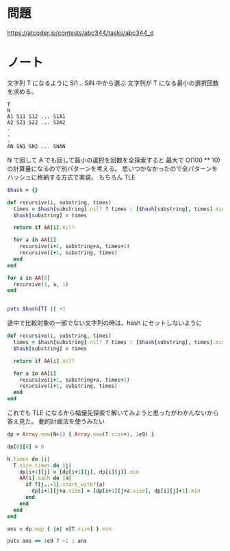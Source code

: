 # 問題

https://atcoder.jp/contests/abc344/tasks/abc344_d

# ノート

文字列 T になるように Si1 .. SiN 中から選ぶ
文字列が T になる最小の選択回数を求める。

```
T
N
A1 S11 S12 ... S1A1
A2 S21 S22 ... S2A2
.
.
.
AN SN1 SN2 ... SNAN
```

N で回して A でも回して最小の選択を回数を全探索すると 最大で O(100 \*\* 10) の計算量になるので別パターンを考える。
思いつかなかったので全パターンをハッシュに格納する方式で実装。
もちろん TLE

```ruby
$hash = {}

def recursive(i, substring, times)
  times = $hash[substring].nil? ? times : [$hash[substring], times].min
  $hash[substring] = times

  return if AA[i].nil?

  for a in AA[i]
    recursive(i+1, substring+a, times+1)
    recursive(i+1, substring, times)
  end
end

for a in AA[0]
  recursive(1, a, 1)
end


puts $hash[T] || -1
```

途中で比較対象の一部でない文字列の時は、hash にセットしないように

```ruby
def recursive(i, substring, times)
  times = $hash[substring].nil? ? times : [$hash[substring], times].min
  $hash[substring] = times

  return if AA[i].nil?

  for a in AA[i]
    recursive(i+1, substring+a, times+1)
    recursive(i+1, substring, times)
  end
end
```

これでも TLE になるから幅優先探索で解いてみようと思ったがわかんないから答え見た。
動的計画法を使うみたい

```ruby
dp = Array.new(N+1) { Array.new(T.size+1, 1e9) }

dp[0][0] = 0

N.times do |i|
  T.size.times do |j|
    dp[i+1][j] = [dp[i+1][j], dp[i][j]].min
    AA[i].each do |a|
      if T[j..-1].start_with?(a)
        dp[i+1][j+a.size] = [dp[i+1][j+a.size], dp[i][j]+1].min
      end
    end
  end
end

ans = dp.map { |e| e[T.size] }.min

puts ans == 1e9 ? -1 : ans
```
